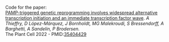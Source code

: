 Code for the paper:  
[PAMP-triggered genetic reprogramming involves widespread alternative transcription initiation and an immediate transcription factor wave](https://doi.org/10.1093/plcell/koac108). 
_A Thieffry, D López-Márquez, J Bornholdt, MG Malekroudi, S Bressendorff, A Barghetti, A Sandelin, P Brodersen._  
The Plant Cell 2022 - PMID:[35404429](https://pubmed.ncbi.nlm.nih.gov/35404429/)
